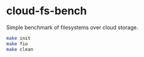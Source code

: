 # cloud-fs-bench
Simple benchmark of filesystems over cloud storage.

```sh
make init
make fio
make clean
```